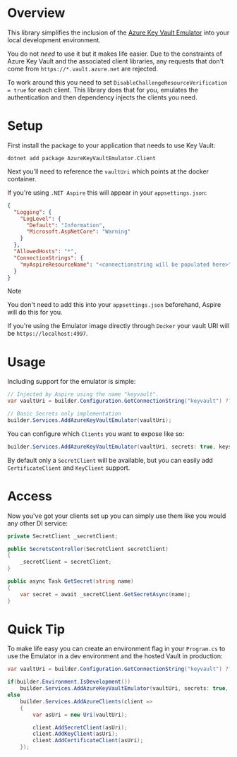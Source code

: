 # Overview

This library simplifies the inclusion of the [Azure Key Vault Emulator](https://github.com/james-gould/azure-keyvault-emulator) into your local development environment.

You do not *need* to use it but it makes life easier. Due to the constraints of Azure Key Vault and the associated client libraries, any requests that don't come from `https://*.vault.azure.net` are rejected.

To work around this you need to set `DisableChallengeResourceVerification = true` for each client. This library does that for you, emulates the authentication and then dependency injects the clients you need.

# Setup

First install the package to your application that needs to use Key Vault:

```
dotnet add package AzureKeyVaultEmulator.Client
```

Next you'll need to reference the `vaultUri` which points at the docker container.

If you're using `.NET Aspire` this will appear in your `appsettings.json`:

```json
{
  "Logging": {
    "LogLevel": {
      "Default": "Information",
      "Microsoft.AspNetCore": "Warning"
    }
  },
  "AllowedHosts": "*",
  "ConnectionStrings": {
    "myAspireResourceName": "<connectionstring will be populated here>"
  }
}

```

> [!NOTE]
> You don't need to add this into your `appsettings.json` beforehand, Aspire will do this for you.

If you're using the Emulator image directly through `Docker` your vault URI will be `https://localhost:4997`.

# Usage

Including support for the emulator is simple:

```csharp
// Injected by Aspire using the name "keyvault".
var vaultUri = builder.Configuration.GetConnectionString("keyvault") ?? string.Empty;

// Basic Secrets only implementation
builder.Services.AddAzureKeyVaultEmulator(vaultUri);
```

You can configure which `Clients` you want to expose like so:

```csharp
builder.Services.AddAzureKeyVaultEmulator(vaultUri, secrets: true, keys: true, certificates: false);
```

By default only a `SecretClient` will be available, but you can easily add `CertificateClient` and `KeyClient` support.

# Access

Now you've got your clients set up you can simply use them like you would any other DI service:

```csharp
private SecretClient _secretClient;

public SecretsController(SecretClient secretClient)
{
    _secretClient = secretClient;
}

public async Task GetSecret(string name)
{
    var secret = await _secretClient.GetSecretAsync(name);
}
```

# Quick Tip

To make life easy you can create an environment flag in your `Program.cs` to use the Emulator in a dev environment and the hosted Vault in production:

```csharp
var vaultUri = builder.Configuration.GetConnectionString("keyvault") ?? string.Empty;

if(builder.Environment.IsDevelopment())
    builder.Services.AddAzureKeyVaultEmulator(vaultUri, secrets: true, certificates: true, keys: true);
else
    builder.Services.AddAzureClients(client =>
    {
        var asUri = new Uri(vaultUri);

        client.AddSecretClient(asUri);
        client.AddKeyClient(asUri);
        client.AddCertificateClient(asUri);
    });
```
